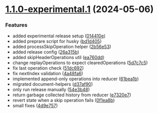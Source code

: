 # [1.1.0-experimental.1](https://github.com/powerhouse-inc/document-model/compare/v1.0.53...v1.1.0-experimental.1) (2024-05-06)


### Features

* added experimental release setup ([014410e](https://github.com/powerhouse-inc/document-model/commit/014410e0b493f7562b27268392d506ffa32a5735))
* added preprare script for husky ([bd1d405](https://github.com/powerhouse-inc/document-model/commit/bd1d405b48b987b653e1322ca82ec2d290db3d47))
* added processSkipOperation helper ([2b56e53](https://github.com/powerhouse-inc/document-model/commit/2b56e53aafc799ce2b4c90bb1c108e84e5f11c1d))
* added release config ([26a315b](https://github.com/powerhouse-inc/document-model/commit/26a315b7498bb818ce0710c5a1f3d71963bb38f9))
* added skipHeaderOperations util ([ea760dd](https://github.com/powerhouse-inc/document-model/commit/ea760dd22b6e7242fba64bea355a2116d26dfa49))
* change replayOperations to expect clearedOperations ([5d7c7c5](https://github.com/powerhouse-inc/document-model/commit/5d7c7c58ac8dd479c57c5cd19e398fcc9d35430d))
* fix last operation check ([51dc692](https://github.com/powerhouse-inc/document-model/commit/51dc69268ccb9d361c28bba45f5cfcac6e136595))
* fix nextIndex validation ([4a48fa6](https://github.com/powerhouse-inc/document-model/commit/4a48fa6c893855cd22db16c7a09ffc5f544bc404))
* implemented append-only operations into reducer ([61bea1b](https://github.com/powerhouse-inc/document-model/commit/61bea1bfdf59db01f852cd326f39d3f6047f2ac5))
* migrated document-helpers ([d37af90](https://github.com/powerhouse-inc/document-model/commit/d37af909c6145083ecbda57fb881cfb69ed2869f))
* only run release manually ([54e3b48](https://github.com/powerhouse-inc/document-model/commit/54e3b48bb6b8d4e81fa2795914a10aebb8981210))
* return garbage collected history from reducer ([e7320e7](https://github.com/powerhouse-inc/document-model/commit/e7320e706fa225b07e68eb55fd37697f87676627))
* revert state when a skip operation fails ([0f1ea8b](https://github.com/powerhouse-inc/document-model/commit/0f1ea8b498c5998f741697673c0d82df8d7ee702))
* small fixes ([4d9e757](https://github.com/powerhouse-inc/document-model/commit/4d9e757950090d0f5eac42410f71ae7d3771e687))

